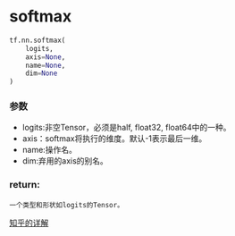 # softmax
```py
tf.nn.softmax(
    logits,
    axis=None,
    name=None,
    dim=None
)
```
### 参数
  - logits:非空Tensor，必须是half, float32, float64中的一种。
  - axis：softmax将执行的维度。默认-1表示最后一维。
  - name:操作名。
  - dim:弃用的axis的别名。

### return:
    一个类型和形状如logits的Tensor。

<a href="https://www.zhihu.com/question/23765351">知乎的详解</a>
